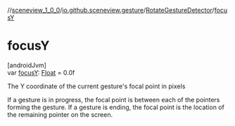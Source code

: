 //[sceneview_1_0_0](../../../index.md)/[io.github.sceneview.gesture](../index.md)/[RotateGestureDetector](index.md)/[focusY](focus-y.md)

# focusY

[androidJvm]\
var [focusY](focus-y.md): [Float](https://kotlinlang.org/api/latest/jvm/stdlib/kotlin/-float/index.html) = 0.0f

The Y coordinate of the current gesture's focal point in pixels

If a gesture is in progress, the focal point is between each of the pointers forming the gesture. If a gesture is ending, the focal point is the location of the remaining pointer on the screen.
